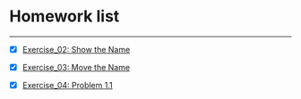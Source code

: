 # Homework list



---

- [x] [Exercise_02: Show the Name][1]
- [x] [Exercise_03: Move the Name][2]
- [x] [Exercise_04: Problem 1.1][3]

  [1]: https://www.zybuluo.com/Ylllllax/note/880841
  [2]: https://www.zybuluo.com/Ylllllax/note/893718
  [3]: https://www.zybuluo.com/Ylllllax/note/900654

